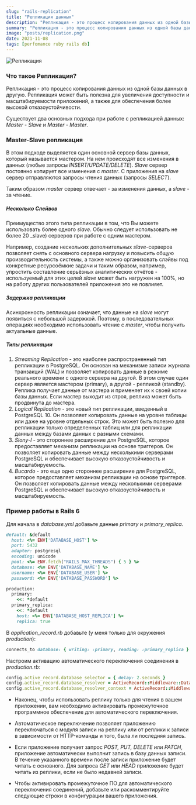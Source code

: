 ```yaml
---
slug: "rails-replication"
title: "Репликация данных"
description: "Репликация - это процесс копирования данных из одной базы данных в другую. Репликация может быть полезна для увеличения доступности и масштабируемости приложений, а также для обеспечения более высокой отказоустойчивости."
summary: "Репликация - это процесс копирования данных из одной базы данных в другую. Репликация может быть полезна для увеличения доступности и масштабируемости приложений, а также для обеспечения более высокой отказоустойчивости."
image: "posts/replication.png"
date: 2021-11-08
tags: [perfomance ruby rails db]
---
```


![Репликация](posts/replication.png "Репликация")

### Что такое Репликация?
Репликация - это процесс копирования данных из одной базы данных в другую. Репликация может быть полезна для увеличения доступности и масштабируемости приложений, а также для обеспечения более высокой отказоустойчивости.

Существует два основных подхода при работе с репликацией данных: _Master - Slave_ и _Master - Master_.

### Master-Slave репликация
В этом подходе выделяется один основной сервер базы данных, который называется мастером. На нем происходят все изменения в данных (любые запросы _INSERT/UPDATE/DELETE_). _Slave_ сервер постоянно копирует все изменения с _master_. С приложения на _slave_ сервер отправляются запросы чтения данных (запросы _SELECT_). 

Таким образом _master_ сервер отвечает - за изменения данных, а _slave_ - за чтение.

##### Несколько Слейвов
Преимущество этого типа репликации в том, что Вы можете использовать более одного _slave_. Обычно следует использовать не более 20 _slave) серверов при работе с одним мастером.

Например, создание нескольких дополнительных _slave_-серверов позволяет снять с основного сервера нагрузку и повысить общую производительность системы, а также можно организовать слэйвы под конкретные ресурсоёмкие задачи и таким образом, например, упростить составление серьёзных аналитических отчётов - используемый для этих целей _slave_ может быть нагружен на 100%, но на работу других пользователей приложения это не повлияет.

##### Задержка репликации
Асинхронность репликации означает, что данные на _slave_ могут появиться с небольшой задержкой. Поэтому, в последовательных операциях необходимо использовать чтение с _master_, чтобы получить актуальные данные.

##### Типы репликации
1. _Streaming Replication_ - это наиболее распространенный тип репликации в PostgreSQL. Он основан на механизме записи журнала транзакций (WAL) и позволяет копировать данные в режиме реального времени с одного сервера на другой. В этом случае один сервер является мастером (primary), а другой - репликой (standby). Реплика получает данные от мастера и применяет их к своей копии базы данных. Если мастер выходит из строя, реплика может быть продвинута до мастера.
2. _Logical Replication_ - это новый тип репликации, введенный в PostgreSQL 10. Он позволяет копировать данные на уровне таблицы или даже на уровне отдельных строк. Это может быть полезно для репликации только определенных таблиц или для репликации данных между базами данных с разными схемами.
3. _Slony-I_ - это стороннее расширение для PostgreSQL, которое предоставляет механизм репликации на основе триггеров. Он позволяет копировать данные между несколькими серверами PostgreSQL и обеспечивает высокую отказоустойчивость и масштабируемость.
4. _Bucardo_ - это еще одно стороннее расширение для PostgreSQL, которое предоставляет механизм репликации на основе триггеров. Он позволяет копировать данные между несколькими серверами PostgreSQL и обеспечивает высокую отказоустойчивость и масштабируемость.

### Пример работы в Rails 6

Для начала в _database.yml_ добавьте данные _primary_ и _primary_replica_.
```ruby
default: &default
  host: <%= ENV['DATABASE_HOST'] %>
  port: 5432
  adapter: postgresql
  encoding: unicode
  pool: <%= ENV.fetch("RAILS_MAX_THREADS") { 5 } %>
  database: <%= ENV['DATABASE_NAME'] %>
  username: <%= ENV['DATABASE_USER'] %>
  password: <%= ENV['DATABASE_PASSWORD'] %>

production:
  primary:
    <<: *default
  primary_replica:
    <<: *default
    host: <%= ENV['DATABASE_HOST_REPLICA'] %>
    replica: true
```

В _application_record.rb_ добавьте (у меня только для окружения _production_):
```ruby
connects_to database: { writing: :primary, reading: :primary_replica } if Rails.env.production? 
```

Настроим активацию автоматического переключения соединения в _production.rb_:
```ruby
config.active_record.database_selector = { delay: 2.seconds }
config.active_record.database_resolver = ActiveRecord::Middleware::DatabaseSelector::Resolver
config.active_record.database_resolver_context = ActiveRecord::Middleware::DatabaseSelector::Resolver::Session
```

- Наконец, чтобы использовать реплику только для чтения в вашем приложении, вам необходимо активировать промежуточное программное обеспечение для автоматического переключения.

- Автоматическое переключение позволяет приложению переключаться с модуля записи на реплику или от реплики к записи в зависимости от HTTP-команды и того, была ли последняя запись.

- Если приложение получает запрос _POST, PUT, DELETE_ или _PATCH_, приложение автоматически выполнит запись в базу данных записи. В течение указанного времени после записи приложение будет читать с основного. Для запроса _GET_ или _HEAD_ приложение будет читать из реплики, если не было недавней записи.

- Чтобы активировать промежуточное ПО для автоматического переключения соединений, добавьте или раскомментируйте следующие строки в конфигурации вашего приложения.